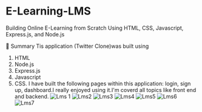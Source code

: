 # E-Learning-LMS

Building Online E-Learning from Scratch Using HTML, CSS, Javascript, Express.js, and Node.js

📣 Summary
Tis application (Twitter Clone)was built using
1. HTML
2. Node.js
3. Express.js
4. Javascript
5. CSS.
I have built the following pages within this application: login, sign up, dashboard.I really enjoyed using it.I'm coverd all topics like front end and backend.
![Lms 1](https://user-images.githubusercontent.com/98338459/195564911-3d1e08f1-48b0-4c79-8d4d-5a00a2a40ca4.png)
![Lms2](https://user-images.githubusercontent.com/98338459/195565278-976119c6-81ea-4628-a148-567037f3ea34.png)
![Lms3](https://user-images.githubusercontent.com/98338459/195564961-1399e865-4707-4702-9303-f8bf41134ddf.png)
![Lms4](https://user-images.githubusercontent.com/98338459/195564962-12cb60e1-e606-44b7-b5ea-182d7ab25233.png)
![Lms5](https://user-images.githubusercontent.com/98338459/195564970-b0efd2bb-8cfb-4d67-b8f9-010ad8ca5bc6.png)
![Lms6](https://user-images.githubusercontent.com/98338459/195564979-029ac398-5b19-4585-8d8d-90196f00c221.png)
![Lms7](https://user-images.githubusercontent.com/98338459/195564994-0ac94a2e-bcf7-4a49-af6e-8e88ce4db314.png)

